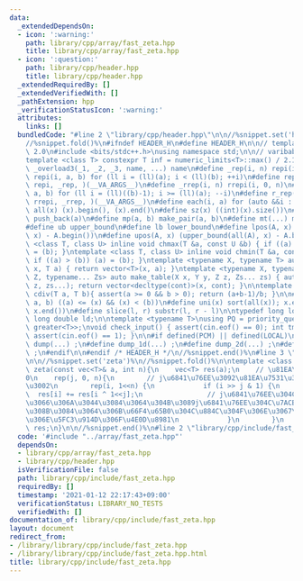 ```yaml
---
data:
  _extendedDependsOn:
  - icon: ':warning:'
    path: library/cpp/array/fast_zeta.hpp
    title: library/cpp/array/fast_zeta.hpp
  - icon: ':question:'
    path: library/cpp/header.hpp
    title: library/cpp/header.hpp
  _extendedRequiredBy: []
  _extendedVerifiedWith: []
  _pathExtension: hpp
  _verificationStatusIcon: ':warning:'
  attributes:
    links: []
  bundledCode: "#line 2 \"library/cpp/header.hpp\"\n\n//%snippet.set('header')%\n\
    //%snippet.fold()%\n#ifndef HEADER_H\n#define HEADER_H\n\n// template version\
    \ 2.0\n#include <bits/stdc++.h>\nusing namespace std;\n\n// varibable settings\n\
    template <class T> constexpr T inf = numeric_limits<T>::max() / 2.1;\n\n#define\
    \ _overload3(_1, _2, _3, name, ...) name\n#define _rep(i, n) repi(i, 0, n)\n#define\
    \ repi(i, a, b) for (ll i = (ll)(a); i < (ll)(b); ++i)\n#define rep(...) _overload3(__VA_ARGS__,\
    \ repi, _rep, )(__VA_ARGS__)\n#define _rrep(i, n) rrepi(i, 0, n)\n#define rrepi(i,\
    \ a, b) for (ll i = (ll)((b)-1); i >= (ll)(a); --i)\n#define r_rep(...) _overload3(__VA_ARGS__,\
    \ rrepi, _rrep, )(__VA_ARGS__)\n#define each(i, a) for (auto &&i : a)\n#define\
    \ all(x) (x).begin(), (x).end()\n#define sz(x) ((int)(x).size())\n#define pb(a)\
    \ push_back(a)\n#define mp(a, b) make_pair(a, b)\n#define mt(...) make_tuple(__VA_ARGS__)\n\
    #define ub upper_bound\n#define lb lower_bound\n#define lpos(A, x) (lower_bound(all(A),\
    \ x) - A.begin())\n#define upos(A, x) (upper_bound(all(A), x) - A.begin())\ntemplate\
    \ <class T, class U> inline void chmax(T &a, const U &b) { if ((a) < (b)) (a)\
    \ = (b); }\ntemplate <class T, class U> inline void chmin(T &a, const U &b) {\
    \ if ((a) > (b)) (a) = (b); }\ntemplate <typename X, typename T> auto make_table(X\
    \ x, T a) { return vector<T>(x, a); }\ntemplate <typename X, typename Y, typename\
    \ Z, typename... Zs> auto make_table(X x, Y y, Z z, Zs... zs) { auto cont = make_table(y,\
    \ z, zs...); return vector<decltype(cont)>(x, cont); }\n\ntemplate <class T> T\
    \ cdiv(T a, T b){ assert(a >= 0 && b > 0); return (a+b-1)/b; }\n\n#define is_in(x,\
    \ a, b) ((a) <= (x) && (x) < (b))\n#define uni(x) sort(all(x)); x.erase(unique(all(x)),\
    \ x.end())\n#define slice(l, r) substr(l, r - l)\n\ntypedef long long ll;\ntypedef\
    \ long double ld;\n\ntemplate <typename T>\nusing PQ = priority_queue<T, vector<T>,\
    \ greater<T>>;\nvoid check_input() { assert(cin.eof() == 0); int tmp; cin >> tmp;\
    \ assert(cin.eof() == 1); }\n\n#if defined(PCM) || defined(LOCAL)\n#else\n#define\
    \ dump(...) ;\n#define dump_1d(...) ;\n#define dump_2d(...) ;\n#define cerrendl\
    \ ;\n#endif\n\n#endif /* HEADER_H */\n//%snippet.end()%\n#line 3 \"library/cpp/array/fast_zeta.hpp\"\
    \n\n//%snippet.set('zeta')%\n//%snippet.fold()%\n\ntemplate <class T> \nvec<T>\
    \ zeta(const vec<T>& a, int n){\n    vec<T> res(a);\n    // \u81EA\u7531\u5EA6\
    0\n    rep(j, 0, n){\n        // j\u6841\u76EE\u3092\u81EA\u7531\u306B\u3059\u308B\
    \u3002\n        rep(i, 1<<n) {\n            if (i >> j & 1) {\n              \
    \  res[i] += res[i ^ 1<<j];\n                // j\u6841\u76EE\u304C\u7ACB\u3063\
    \u3066\u306A\u3044\u3084\u3064\u304B\u3089j\u6841\u76EE\u304C\u7ACB\u3063\u3066\
    \u308B\u3084\u3064\u306B\u66F4\u65B0\u304C\u884C\u304F\u306E\u3067\u9806\u756A\
    \u306E\u5FC3\u914D\u306F\u4E0D\u8981\n            }\n        }\n    }\n    return\
    \ res;\n}\n\n//%snippet.end()%\n#line 2 \"library/cpp/include/fast_zeta.hpp\"\n"
  code: '#include "../array/fast_zeta.hpp"'
  dependsOn:
  - library/cpp/array/fast_zeta.hpp
  - library/cpp/header.hpp
  isVerificationFile: false
  path: library/cpp/include/fast_zeta.hpp
  requiredBy: []
  timestamp: '2021-01-12 22:17:43+09:00'
  verificationStatus: LIBRARY_NO_TESTS
  verifiedWith: []
documentation_of: library/cpp/include/fast_zeta.hpp
layout: document
redirect_from:
- /library/library/cpp/include/fast_zeta.hpp
- /library/library/cpp/include/fast_zeta.hpp.html
title: library/cpp/include/fast_zeta.hpp
---
```

